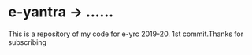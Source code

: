 # e-yantra -> ......
This is a repository of my code for e-yrc 2019-20.
1st commit.Thanks for subscribing

